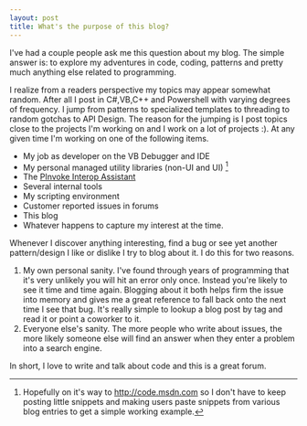 ```yaml
---
layout: post
title: What's the purpose of this blog? 
---
```

I've had a couple people ask me this question about my blog. The simple answer is: to explore my adventures in code, coding, patterns and pretty much anything else related to programming.

I realize from a readers perspective my topics may appear somewhat random.  After all I post in C#,VB,C++ and Powershell with varying degrees of frequency. I jump from patterns to specialized templates to threading to random gotchas to API Design. The reason for the jumping is I post topics close to the projects I'm working on and I work on a lot of projects :). At any given time I'm working on one of the following items.

  * My job as developer on the VB Debugger and IDE
  * My personal managed utility libraries (non-UI and UI) [^1]
  * The [PInvoke Interop Assistant](http://blogs.msdn.com/jaredpar/archive/2008/03/14/making-pinvoke-easy.aspx)
  * Several internal tools 
  * My scripting environment
  * Customer reported issues in forums
  * This blog 
  * Whatever happens to capture my interest at the time.

Whenever I discover anything interesting, find a bug or see yet another pattern/design I like or dislike I try to blog about it. I do this for two reasons.

  1. My own personal sanity. I've found through years of programming that it's very unlikely you will hit an error only once. Instead you're likely to see it time and time again. Blogging about it both helps firm the issue into memory and gives me a great reference to fall back onto the next time I see that bug. It's really simple to lookup a blog post by tag and read it or point a coworker to it.
  2. Everyone else's sanity. The more people who write about issues, the more likely someone else will find an answer when they enter a problem into a search engine.

In short, I love to write and talk about code and this is a great forum.

[^1]: Hopefully on it's way to <http://code.msdn.com> so I don't have to keep posting little snippets and making users paste snippets from various blog entries to get a simple working example.

